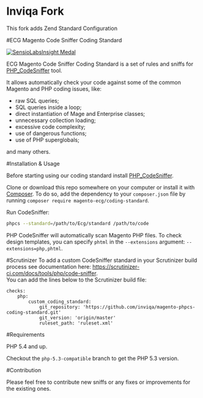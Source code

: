 # Inviqa Fork
This fork adds Zend Standard Configuration

#ECG Magento Code Sniffer Coding Standard

[![SensioLabsInsight Medal](https://insight.sensiolabs.com/projects/a06c37c6-0d79-4476-aff5-12d8ce1d8c53/big.png "SensioLabsInsight Medal")](https://insight.sensiolabs.com/projects/a06c37c6-0d79-4476-aff5-12d8ce1d8c53)

ECG Magento Code Sniffer Coding Standard is a set of rules and sniffs for [PHP_CodeSniffer](https://github.com/squizlabs/PHP_CodeSniffer) tool.

It allows automatically check your code against some of the common Magento and PHP coding issues, like:
- raw SQL queries;
- SQL queries inside a loop;
- direct instantiation of Mage and Enterprise classes;
- unnecessary collection loading;
- excessive code complexity;
- use of dangerous functions;
- use of PHP superglobals;

and many others.


#Installation & Usage

Before starting using our coding standard install [PHP_CodeSniffer](https://github.com/squizlabs/PHP_CodeSniffer).

Clone or download this repo somewhere on your computer or install it with [Composer](http://getcomposer.org/).
To do so, add the dependency to your `composer.json` file by running `composer require magento-ecg/coding-standard`.

Run CodeSniffer:

```sh
phpcs --standard=/path/to/Ecg/standard /path/to/code
```
PHP CodeSniffer will automatically scan Magento PHP files. To check design templates, you can specify `phtml` in the `--extensions` argument: `--extensions=php,phtml`.

#Scrutinizer
To add a custom CodeSniffer standard in your Scrutinizer build process see documentation here: https://scrutinizer-ci.com/docs/tools/php/code-sniffer.  
You can add the lines below to the Scrutinizer build file:
```
checks:
    php:
        custom_coding_standard:
            git_repository: 'https://github.com/inviqa/magento-phpcs-coding-standard.git'
            git_version: 'origin/master'
            ruleset_path: 'ruleset.xml'
```

#Requirements

PHP 5.4 and up.

Checkout the `php-5.3-compatible` branch to get the PHP 5.3 version.

#Contribution

Please feel free to contribute new sniffs or any fixes or improvements for the existing ones.
